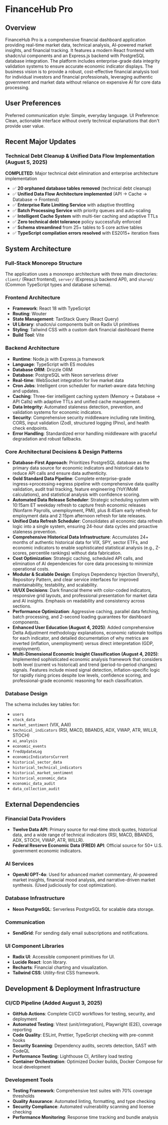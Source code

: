 # FinanceHub Pro

## Overview

FinanceHub Pro is a comprehensive financial dashboard application providing real-time market data, technical analysis, AI-powered market insights, and financial tracking. It features a modern React frontend with shadcn/ui components and an Express.js backend with PostgreSQL database integration. The platform includes enterprise-grade data integrity validation systems to ensure accurate economic indicator displays. The business vision is to provide a robust, cost-effective financial analysis tool for individual investors and financial professionals, leveraging authentic government and market data without reliance on expensive AI for core data processing.

## User Preferences

Preferred communication style: Simple, everyday language.
UI Preference: Clean, actionable interface without overly technical explanations that don't provide user value.

## Recent Major Updates

### Technical Debt Cleanup & Unified Data Flow Implementation (August 5, 2025)
**COMPLETED**: Major technical debt elimination and enterprise architecture implementation
- ✅ **20 orphaned database tables removed** (technical debt cleanup) 
- ✅ **Unified Data Flow Architecture implemented** (API → Cache → Database → Frontend)
- ✅ **Enterprise Rate Limiting Service** with adaptive throttling
- ✅ **Batch Processing Service** with priority queues and auto-scaling
- ✅ **Intelligent Cache System** with multi-tier caching and adaptive TTLs
- ✅ **Zero technical debt tolerance** policy successfully enforced
- ✅ **Schema streamlined** from 25+ tables to 5 core active tables
- ✅ **TypeScript compilation errors resolved** with ES2015+ iteration fixes

## System Architecture

### Full-Stack Monorepo Structure
The application uses a monorepo architecture with three main directories: `client/` (React frontend), `server/` (Express.js backend API), and `shared/` (Common TypeScript types and database schema).

### Frontend Architecture
- **Framework**: React 18 with TypeScript
- **Routing**: Wouter
- **State Management**: TanStack Query (React Query)
- **UI Library**: shadcn/ui components built on Radix UI primitives
- **Styling**: Tailwind CSS with a custom dark financial dashboard theme
- **Build Tool**: Vite

### Backend Architecture
- **Runtime**: Node.js with Express.js framework
- **Language**: TypeScript with ES modules
- **Database ORM**: Drizzle ORM
- **Database**: PostgreSQL with Neon serverless driver
- **Real-time**: WebSocket integration for live market data
- **Cron Jobs**: Intelligent cron scheduler for market-aware data fetching and updates.
- **Caching**: Three-tier intelligent caching system (Memory -> Database -> API Calls) with adaptive TTLs and unified cache management.
- **Data Integrity**: Automated staleness detection, prevention, and validation systems for economic indicators.
- **Security**: Comprehensive security middleware including rate limiting, CORS, input validation (Zod), structured logging (Pino), and health check endpoints.
- **Error Handling**: Standardized error handling middleware with graceful degradation and robust fallbacks.

### Core Architectural Decisions & Design Patterns
- **Database-First Approach**: Prioritizes PostgreSQL database as the primary data source for economic indicators and historical data to reduce API calls and ensure data authenticity.
- **Gold Standard Data Pipeline**: Complete enterprise-grade ingress→processing→egress pipeline with comprehensive data quality validation, audit trail tracking, feature engineering (YoY/MoM calculations), and statistical analysis with confidence scoring.
- **Automated Data Release Scheduler**: Strategic scheduling system with 10:15am ET weekday refresh to capture fresh economic releases (Nonfarm Payrolls, unemployment, PMI), plus 8:45am early refresh for employment data and 2:15pm afternoon refresh for late releases.
- **Unified Data Refresh Scheduler**: Consolidates all economic data refresh logic into a single system, ensuring 24-hour data cycles and proactive staleness prevention.
- **Comprehensive Historical Data Infrastructure**: Accumulates 24+ months of authentic historical data for VIX, SPY, sector ETFs, and economic indicators to enable sophisticated statistical analysis (e.g., Z-scores, percentile rankings) without data fabrication.
- **Cost Optimization**: Strategic caching, scheduled API calls, and elimination of AI dependencies for core data processing to minimize operational costs.
- **Modular & Scalable Design**: Employs Dependency Injection (Inversify), Repository Pattern, and clear service interfaces for improved maintainability, testability, and scalability.
- **UI/UX Decisions**: Dark financial theme with color-coded indicators, responsive grid layouts, and professional presentation for market data and AI insights. Emphasis on readability and consistency across sections.
- **Performance Optimization**: Aggressive caching, parallel data fetching, batch processing, and 2-second loading guarantees for dashboard components.
- **Enhanced User Education (August 4, 2025)**: Added comprehensive Delta Adjustment methodology explanations, economic rationale tooltips for each indicator, and detailed documentation of why metrics are inverted (inflation, unemployment) versus direct interpretation (GDP, employment).
- **Multi-Dimensional Economic Insight Classification (August 4, 2025)**: Implemented sophisticated economic analysis framework that considers both level (current vs historical) and trend (period-to-period changes) signals. Features include mixed signal detection, inflation-specific logic for rapidly rising prices despite low levels, confidence scoring, and professional-grade economic reasoning for each classification.

### Database Design
The schema includes key tables for:
- `users`
- `stock_data`
- `market_sentiment` (VIX, AAII)
- `technical_indicators` (RSI, MACD, BBANDS, ADX, VWAP, ATR, WILLR, STOCH)
- `ai_analysis`
- `economic_events`
- `fredUpdateLog`
- `economicIndicatorsCurrent`
- `historical_sector_data`
- `historical_technical_indicators`
- `historical_market_sentiment`
- `historical_economic_data`
- `economic_data_audit`
- `data_collection_audit`

## External Dependencies

### Financial Data Providers
- **Twelve Data API**: Primary source for real-time stock quotes, historical data, and a wide range of technical indicators (RSI, MACD, BBANDS, ADX, STOCH, VWAP, ATR, WILLR).
- **Federal Reserve Economic Data (FRED) API**: Official source for 50+ U.S. government economic indicators.

### AI Services
- **OpenAI GPT-4o**: Used for advanced market commentary, AI-powered market insights, financial mood analysis, and narrative-driven market synthesis. (Used judiciously for cost optimization).

### Database Infrastructure
- **Neon PostgreSQL**: Serverless PostgreSQL for scalable data storage.

### Communication
- **SendGrid**: For sending daily email subscriptions and notifications.

### UI Component Libraries
- **Radix UI**: Accessible component primitives for UI.
- **Lucide React**: Icon library.
- **Recharts**: Financial charting and visualization.
- **Tailwind CSS**: Utility-first CSS framework.

## Development & Deployment Infrastructure

### CI/CD Pipeline (Added August 3, 2025)
- **GitHub Actions**: Complete CI/CD workflows for testing, security, and deployment
- **Automated Testing**: Vitest (unit/integration), Playwright (E2E), coverage reporting
- **Code Quality**: ESLint, Prettier, TypeScript checking with pre-commit hooks
- **Security Scanning**: Dependency audits, secrets detection, SAST with CodeQL
- **Performance Testing**: Lighthouse CI, Artillery load testing
- **Container Orchestration**: Optimized Docker builds, Docker Compose for local development

### Development Tools
- **Testing Framework**: Comprehensive test suites with 70% coverage thresholds
- **Quality Assurance**: Automated linting, formatting, and type checking
- **Security Compliance**: Automated vulnerability scanning and license checking
- **Performance Monitoring**: Response time tracking and bundle analysis